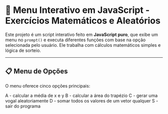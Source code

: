 # 🧠 Menu Interativo em JavaScript - Exercícios Matemáticos e Aleatórios

Este projeto é um script interativo feito em **JavaScript puro**, que exibe um menu no `prompt()` e executa diferentes funções com base na opção selecionada pelo usuário. Ele trabalha com cálculos matemáticos simples e lógica de sorteio.

---

## 📋 Menu de Opções

O menu oferece cinco opções principais:

A - calcular a média de x e y
B - calcular a área do trapézio
C - gerar uma vogal aleatoriamente
D - somar todos os valores de um vetor qualquer
S - sair do programa
